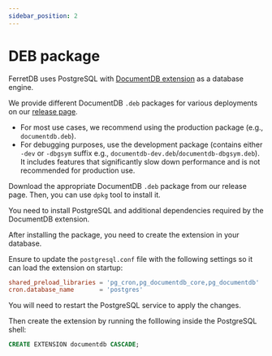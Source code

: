 ```yaml
---
sidebar_position: 2
---
```


# DEB package

FerretDB uses PostgreSQL with [DocumentDB extension](https://github.com/microsoft/documentdb) as a database engine.

We provide different DocumentDB `.deb` packages for various deployments on our [release page](https://github.com/FerretDB/documentdb/releases/).

- For most use cases, we recommend using the production package (e.g., `documentdb.deb`).
- For debugging purposes, use the development package (contains either `-dev` or `-dbgsym` suffix e.g., `documentdb-dev.deb`/`documentdb-dbgsym.deb`).
  It includes features that significantly slow down performance and is not recommended for production use.

Download the appropriate DocumentDB `.deb` package from our release page.
Then, you can use `dpkg` tool to install it.

You need to install PostgreSQL and additional dependencies required by the DocumentDB extension.

After installing the package, you need to create the extension in your database.

Ensure to update the `postgresql.conf` file with the following settings so it can load the extension on startup:

```conf
shared_preload_libraries = 'pg_cron,pg_documentdb_core,pg_documentdb'
cron.database_name       = 'postgres'
```

You will need to restart the PostgreSQL service to apply the changes.

Then create the extension by running the folllowing inside the PostgreSQL shell:

```sql
CREATE EXTENSION documentdb CASCADE;
```
